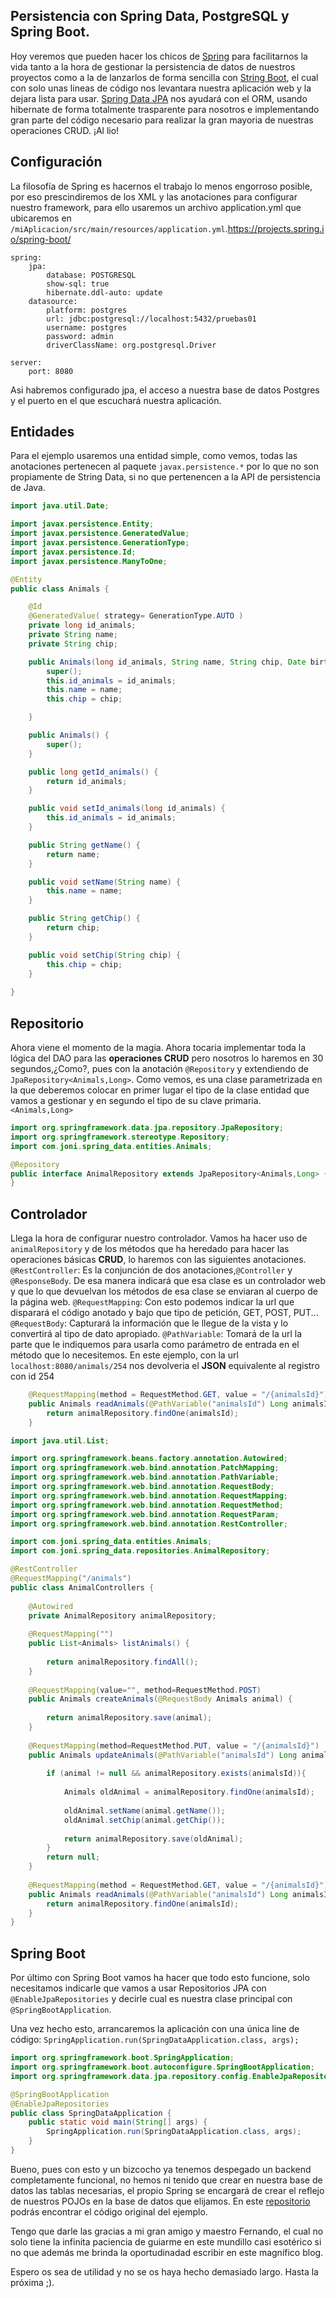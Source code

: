 
## Persistencia con Spring Data, PostgreSQL y Spring Boot.
Hoy veremos que pueden hacer los chicos de [Spring](https://spring.io/ "https://spring.io/") para facilitarnos la vida tanto a la hora de gestionar la persistencia de datos de nuestros proyectos como a la de lanzarlos de forma sencilla con [String Boot](https://projects.spring.io/spring-boot/ "https://projects.spring.io/spring-boot/"), el cual con solo unas lineas de código nos levantara nuestra aplicación web y la dejara lista para usar. [Spring Data JPA](http://projects.spring.io/spring-data/ "http://projects.spring.io/spring-data/") nos ayudará con el ORM, usando hibernate de forma totalmente trasparente para nosotros e implementando gran parte del código necesario para realizar la gran mayoria de nuestras operaciones CRUD. ¡Al lio!
## Configuración
La filosofía de Spring es hacernos el trabajo lo menos engorroso posible, por eso prescindiremos de los XML y las anotaciones para configurar nuestro framework, para ello usaremos un archivo application.yml que ubicaremos en `/miAplicacion/src/main/resources/application.yml`.https://projects.spring.io/spring-boot/

``` jaml
spring:
    jpa:
        database: POSTGRESQL
        show-sql: true
        hibernate.ddl-auto: update
    datasource:
        platform: postgres
        url: jdbc:postgresql://localhost:5432/pruebas01
        username: postgres
        password: admin    
        driverClassName: org.postgresql.Driver

server:
    port: 8080
```
Asi habremos configurado jpa, el acceso a nuestra base de datos Postgres y el puerto en el que escuchará nuestra aplicación.

## Entidades
Para el ejemplo usaremos una entidad simple, como vemos, todas las anotaciones pertenecen al paquete `javax.persistence.*` por lo que no son propiamente de String Data, si no que pertenencen a la API de persistencia de Java.
``` java
import java.util.Date;

import javax.persistence.Entity;
import javax.persistence.GeneratedValue;
import javax.persistence.GenerationType;
import javax.persistence.Id;
import javax.persistence.ManyToOne;

@Entity
public class Animals {

	@Id
	@GeneratedValue( strategy= GenerationType.AUTO ) 
	private long id_animals;
	private String name;
	private String chip;

	public Animals(long id_animals, String name, String chip, Date birth, boolean ppp) {
		super();
		this.id_animals = id_animals;
		this.name = name;
		this.chip = chip;

	}

	public Animals() {
		super();
	}

	public long getId_animals() {
		return id_animals;
	}

	public void setId_animals(long id_animals) {
		this.id_animals = id_animals;
	}

	public String getName() {
		return name;
	}

	public void setName(String name) {
		this.name = name;
	}

	public String getChip() {
		return chip;
	}

	public void setChip(String chip) {
		this.chip = chip;
	}
	
}
```
## Repositorio
Ahora viene el momento de la magia. Ahora tocaria implementar toda la lógica del DAO para las **operaciones CRUD** pero nosotros lo haremos en 30 segundos,¿Como?, pues con la anotación `@Repository` y extendiendo de `JpaRepository<Animals,Long>`. Como vemos, es una clase parametrizada en la que deberemos colocar en primer lugar el tipo de la clase entidad que vamos a gestionar y en segundo el tipo de su clave primaria. `<Animals,Long>` 
``` java
import org.springframework.data.jpa.repository.JpaRepository;
import org.springframework.stereotype.Repository;
import com.joni.spring_data.entities.Animals;

@Repository
public interface AnimalRepository extends JpaRepository<Animals,Long> {
}
```
## Controlador
Llega la hora de configurar nuestro controlador. Vamos ha hacer uso de `animalRepository` y de los métodos que ha heredado para hacer las operaciones básicas **CRUD**, lo haremos con las siguientes anotaciones.
`@RestController`: Es la conjunción de dos anotaciones,`@Controller` y `@ResponseBody`. De esa manera indicará que esa clase es un controlador web y que lo que devuelvan los métodos de esa clase se enviaran al cuerpo de la página web. 
`@RequestMapping`: Con esto podemos indicar la url que disparará el código anotado y bajo que tipo de petición, GET, POST, PUT...
`@RequestBody`: Capturará la información que le llegue de la vista y lo convertirá al tipo de dato apropiado.
`@PathVariable`: Tomará de la url la parte que le indiquemos para usarla como parámetro de entrada en el método que lo necesitemos. 
En este ejemplo, con la url `localhost:8080/animals/254` nos devolveria el **JSON** equivalente al registro con id 254
```java
    @RequestMapping(method = RequestMethod.GET, value = "/{animalsId}")
    public Animals readAnimals(@PathVariable("animalsId") Long animalsId){
        return animalRepository.findOne(animalsId);
    }
```
```java
import java.util.List;

import org.springframework.beans.factory.annotation.Autowired;
import org.springframework.web.bind.annotation.PatchMapping;
import org.springframework.web.bind.annotation.PathVariable;
import org.springframework.web.bind.annotation.RequestBody;
import org.springframework.web.bind.annotation.RequestMapping;
import org.springframework.web.bind.annotation.RequestMethod;
import org.springframework.web.bind.annotation.RequestParam;
import org.springframework.web.bind.annotation.RestController;

import com.joni.spring_data.entities.Animals;
import com.joni.spring_data.repositories.AnimalRepository;

@RestController
@RequestMapping("/animals")
public class AnimalControllers {
	
	@Autowired
	private AnimalRepository animalRepository;
	
	@RequestMapping("")
	public List<Animals> listAnimals() {
		
		return animalRepository.findAll();
	}
	
	@RequestMapping(value="", method=RequestMethod.POST)
	public Animals createAnimals(@RequestBody Animals animal) {
		
		return animalRepository.save(animal);
	}
	
	@RequestMapping(method=RequestMethod.PUT, value = "/{animalsId}")
	public Animals updateAnimals(@PathVariable("animalsId") Long animalsId,@RequestBody    Animals animal){
		
		if (animal != null && animalRepository.exists(animalsId)){
			
			Animals oldAnimal = animalRepository.findOne(animalsId);
			
			oldAnimal.setName(animal.getName());
			oldAnimal.setChip(animal.getChip());
			
			return animalRepository.save(oldAnimal);
		}
		return null;
	}
	
	@RequestMapping(method = RequestMethod.GET, value = "/{animalsId}")
	public Animals readAnimals(@PathVariable("animalsId") Long animalsId){
		return animalRepository.findOne(animalsId);
	}
}
```
## Spring Boot
Por último con Spring Boot vamos ha hacer que todo esto funcione, solo necesitamos indicarle que vamos a usar Repositorios JPA con `@EnableJpaRepositories` y decirle cual es nuestra clase principal con `@SpringBootApplication`.

Una vez hecho esto, arrancaremos la aplicación con una única line de código:
`SpringApplication.run(SpringDataApplication.class, args);`
``` java
import org.springframework.boot.SpringApplication;
import org.springframework.boot.autoconfigure.SpringBootApplication;
import org.springframework.data.jpa.repository.config.EnableJpaRepositories;

@SpringBootApplication
@EnableJpaRepositories
public class SpringDataApplication {
	public static void main(String[] args) {
		SpringApplication.run(SpringDataApplication.class, args);
	}
}
```
Bueno, pues con esto y un bizcocho ya tenemos despegado un backend completamente funcional, no hemos ni tenido que crear en nuestra base de datos las tablas necesarias, el propio Spring se encargará de crear el reflejo de nuestros POJOs en la base de datos que elijamos. En este [repositorio](https://github.com/joni182/spring-data-example "spring-data-example") podrás encontrar el código original del ejemplo.

Tengo que darle las gracias a mi gran amigo y maestro Fernando, el cual no solo tiene la infinita paciencia de guiarme en este mundillo casi esotérico si no que además me brinda la oportudinadad escribir en este magnífico blog.

Espero os sea de utilidad y no se os haya hecho demasiado largo. Hasta la próxima ;).
